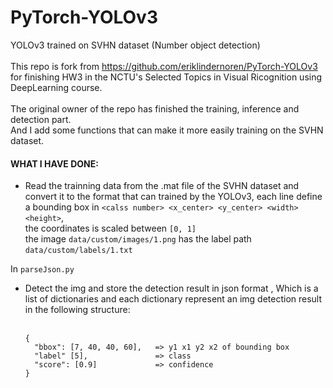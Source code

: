 # PyTorch-YOLOv3
YOLOv3 trained on SVHN dataset (Number object detection)   
<br />
This repo is fork from https://github.com/eriklindernoren/PyTorch-YOLOv3 for finishing HW3 in the NCTU's Selected Topics in Visual Ricognition using DeepLearning course.  
<br />
The original owner of the repo has finished the training, inference and detection part.  
And I add some functions that can make it more easily training on the SVHN dataset.
<br />
#### WHAT I HAVE DONE:

* Read the trainning data from the .mat file of the SVHN dataset and convert it to the format that can trained by the YOLOv3,
  each line define a bounding box in `<calss number> <x_center> <y_center> <width> <height>`,  
  the coordinates is scaled between `[0, 1]`  
  the image `data/custom/images/1.png` has the label path `data/custom/labels/1.txt`

In `parseJson.py`  
* Detect the img and store the detection result in json format  ,
  Which is a list of dictionaries and each dictionary represent an img detection result in the following structure:  
  <br />
  ```
  {
    "bbox": [7, 40, 40, 60],   => y1 x1 y2 x2 of bounding box
    "label" [5],               => class
    "score": [0.9]             => confidence
  }
  ```

